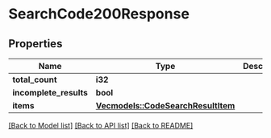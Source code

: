 # SearchCode200Response

## Properties

Name | Type | Description | Notes
------------ | ------------- | ------------- | -------------
**total_count** | **i32** |  | 
**incomplete_results** | **bool** |  | 
**items** | [**Vec<models::CodeSearchResultItem>**](code-search-result-item.md) |  | 

[[Back to Model list]](../README.md#documentation-for-models) [[Back to API list]](../README.md#documentation-for-api-endpoints) [[Back to README]](../README.md)


